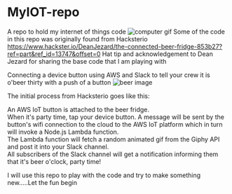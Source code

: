 # MyIOT-repo
A repo to hold my internet of things code
![computer gif](https://giphy.com/gifs/xonOzxf2M8hNu/html5)
Some of the code in this repo was originally found from Hacksterio https://www.hackster.io/DeanJezard/the-connected-beer-fridge-853b27?ref=part&ref_id=13747&offset=0
Hat tip and acknowledgement to Dean Jezard for sharing the base code that I am playing with


Connecting a device button using AWS and Slack to tell your crew it is o'beer thirty with a push of a button
![beer image](https://hackster.imgix.net/uploads/image/file/115892/ConnectedBeerFridge_Icons.png?w=1280&h=960&fit=max)

The initial process from Hacksterio goes like this:  

An AWS IoT button is attached to the beer fridge.  
When it's party time, tap your device button.  A message will be sent by the button's wifi connection to the cloud to the AWS IoT platform which in turn will invoke a Node.js Lambda function.  
The Lambda function will fetch a random animated gif from the Giphy API and post it into your Slack channel.  
All subscribers of the Slack channel will get a notification informing them that it's beer o'clock, party time!

I will use this repo to play with the code and try to make something new.....Let the fun begin

